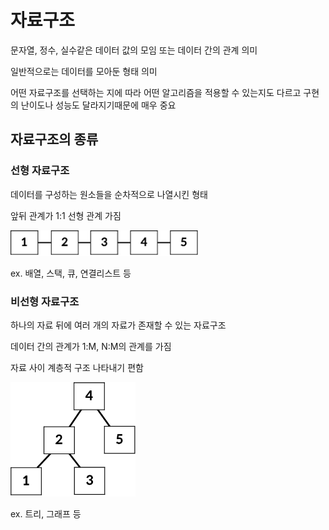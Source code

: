# 자료구조

문자열, 정수, 실수같은 데이터 값의 모임
또는 데이터 간의 관계 의미

일반적으로는 데이터를 모아둔 형태 의미

어떤 자료구조를 선택하는 지에 따라 어떤 알고리즘을 적용할 수 있는지도 다르고 구현의 난이도나 성능도 달라지기때문에 매우 중요

## 자료구조의 종류

### 선형 자료구조
데이터를 구성하는 원소들을 순차적으로 나열시킨 형태

앞뒤 관계가 1:1 선형 관계 가짐

<img alt="img.png" src="img/data_img.png" width="300"/>

ex. 배열, 스택, 큐, 연결리스트 등

### 비선형 자료구조
하나의 자료 뒤에 여러 개의 자료가 존재할 수 있는 자료구조

데이터 간의 관계가 1:M, N:M의 관계를 가짐

자료 사이 계층적 구조 나타내기 편함

<img alt="img_1.png" src="img/data_img_1.png" width="200" height=""/>

ex. 트리, 그래프 등

